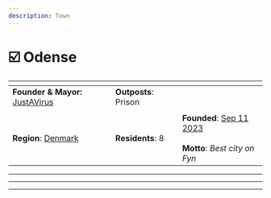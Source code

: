 ```yaml
---
description: Town
---
```


# ☑️ Odense

<table data-view="cards"><thead><tr><th></th><th></th><th></th></tr></thead><tbody><tr><td><strong>Founder &#x26; Mayor:</strong> <a href="../../players/justavirus.md">JustAVirus</a></td><td><strong>Outposts</strong>: Prison</td><td></td></tr><tr><td><img src="../../../../.gitbook/assets/Odense.png" alt="" data-size="original"></td><td></td><td></td></tr><tr><td><strong>Region</strong>: <a href="./">Denmark</a></td><td><strong>Residents</strong>: 8</td><td><strong>Founded</strong>: <a href="../../../../server-dates/september-23.md#sep-11">Sep 11 2023</a><br><br><strong>Motto</strong>: <em>Best city on Fyn</em></td></tr></tbody></table>

***

***

***
